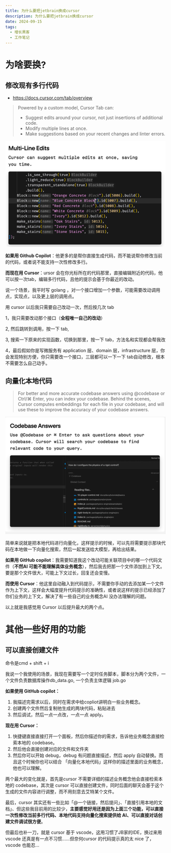 ```yaml
---
title: 为什么要把jetbrain换成cursor
description: 为什么要把jetbrain换成cursor
date: 2024-09-15
tags:
  - 增长黑客
  - 工作笔记
---
```




# 为啥要换?
## 修改现有多行代码
+ https://docs.cursor.com/tab/overview

> Powered by a custom model, Cursor Tab can:
>
> + Suggest edits around your cursor, not just insertions of additional code.
> + Modify multiple lines at once.
> + Make suggestions based on your recent changes and linter errors.
>

![](../images/工作笔记/07-1.png)



**如果用 Github Copilot**：他更多的是帮你直接生成代码，而不能说帮你修改当前的代码，或者说不能支持一次性修改多行。



**而现在用 Cursor**：ursor 会在你光标所在的代码那里，直接编辑附近的代码，他可以按一次tab，编辑多行代码，且他的提示会基于你最近的改动。



说一个场景，我平时写 golang ，对一个接口增加一个参数，可能需要改动调用点，实现点，以及更上层的调用点。



用 cursor 以后我只需要自己改动一次，然后按几次 tab

1，我只需要改动那个接口（**全程唯一自己的改动**）

2,  然后跳转到调用，按一下 tab,

3,  搜索一下原来的实现函数，切换到那里，按一下 tab，方法名和实现都会帮我改

4，最后假如你是写微服务有 application 层、domain 层，infrastructure 层，你会发现特别方便，你只需要改一个接口，三层都可以一下一下 tab自动修改，根本不需要怎么自己动手。



## 向量化本地代码
> For better and more accurate codebase answers using @codebase or Ctrl/⌘ Enter, you can index your codebase. Behind the scenes, Cursor computes embeddings for each file in your codebase, and will use these to improve the accuracy of your codebase answers.
>



![](../images/工作笔记/07-2.png)

简单来说就是把本地代码进行向量化，这样提示的时候，可以先将需要提示那块代码在本地做一下向量化搜索，然后一起发送给大模型，再给出结果。



**如果用 GitHub copilot**：我需要知道我这个改动可能关联项目中的哪一个代码文件（**不然AI 可能不能理解具体业务概念**），然后我去把那一个文件添加到上下文。要是那个文件很大，可能上下文过长，回复还会变慢。



**而使用 Cursor**：他这里自动融入到代码提示，不需要你手动的去添加某一个文件作为上下文，这样会大幅度提升代码提示的准确性，或者说这样的提示已经添加了你们业务的上下文，解决了有一些自己的业务概念AI 没办法理解的问题。



以上就是我感觉用 Cursor 以后提升最大的两个点。

# 其他一些好用的功能
## 可以直接创建文件
命令是cmd + shift + i



我说一个我使用的场景，我现在需要写一个定时任务脚本，脚本分为两个文件，一个文件负责数据库操作db_data.go, 一个负责主体逻辑 job.go



**如果使用 GitHub copilot：**

1. 我描述完需求以后，同时在需求中给copliot讲明白一些业务概念。
2. 创建两个文件然后复制他生成的两块代码，粘贴进去
3. 然后调试，然后一点一点改，一点一点 apply。



**现在用 Cursor：**

1. 快捷键直接直接打开一个面板，然后你描述你的需求，告诉他业务概念直接检索本地的 codebase。
2. 然后他会直接创建对应的文件和文件夹
3. 然后你可以开始 debug，debug 有问题直接描述，然后 apply 自动替换。而且这个时候你也可以结合 「向量化本地代码」这样你的描述里面的业务概念，他也可以理解。



两个最大的变化就是，首先是cursor 不需要详细的描述业务概念他会直接检索本地的 codebase，其次是 cursor 可以直接创建文件，同时后面的聊天会基于这个生成的文件内容进行调整，而不用刻意去艾特某个文件。





最后，cursor 其实还有一些比如「@一个链接，然后提问」、「直接引用本地的文档」、但这些我目前用的比较少，**主要感觉好用还是因为上面三个功能，可以直接一次性修改当前多行代码、本地代码支持向量化搜索提供给 AI、可以直接对话创建文件调试很方便**。



但最后也补一刀，就是 cursor 基于 vscode，这用习惯了JB家的IDE，换过来用 vscode 还真是有一点不习惯......但奈何cursor 的代码提示真的太 nice 了，vscode 也能忍...





